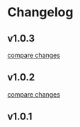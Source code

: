 # Changelog


## v1.0.3

[compare changes](https://github.com/FelixGrafschmidt/ui/compare/v1.0.2...v1.0.3)

## v1.0.2

[compare changes](https://github.com/FelixGrafschmidt/ui/compare/v1.0.1...v1.0.2)

## v1.0.1

